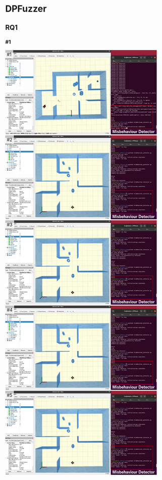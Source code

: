 # DPFuzzer

## RQ1
### \#1
<p align = "center">
<div style="position: relative; display: inline-block;">
  <div style="position: absolute; top: 0; left: 0; background-color: rgba(255, 255, 255, 0.7); padding: 5px;">
    #1
  </div>
  <img src="RQ1/gifs/type1/type1-1.gif" alt="image" style="width: 480px; height: auto;">
</div>

<div style="position: relative; display: inline-block;">
  <div style="position: absolute; top: 0; left: 0; background-color: rgba(255, 255, 255, 0.7); padding: 5px;">
    #2
  </div>
  <img src="RQ1/gifs/type2/type2-1.gif" alt="image" style="width: 480px; height: auto;">
</div>

<div style="position: relative; display: inline-block;">
  <div style="position: absolute; top: 0; left: 0; background-color: rgba(255, 255, 255, 0.7); padding: 5px;">
    #3
  </div>
  <img src="RQ1/gifs/type2/type2-1.gif" alt="image" style="width: 480px; height: auto;">
</div>

<div style="position: relative; display: inline-block;">
  <div style="position: absolute; top: 0; left: 0; background-color: rgba(255, 255, 255, 0.7); padding: 5px;">
    #4
  </div>
  <img src="RQ1/gifs/type2/type2-1.gif" alt="image" style="width: 480px; height: auto;">
</div>

<div style="position: relative; display: inline-block;">
  <div style="position: absolute; top: 0; left: 0; background-color: rgba(255, 255, 255, 0.7); padding: 5px;">
    #5
  </div>
  <img src="RQ1/gifs/type2/type2-1.gif" alt="image" style="width: 480px; height: auto;">
</div>

</p>
